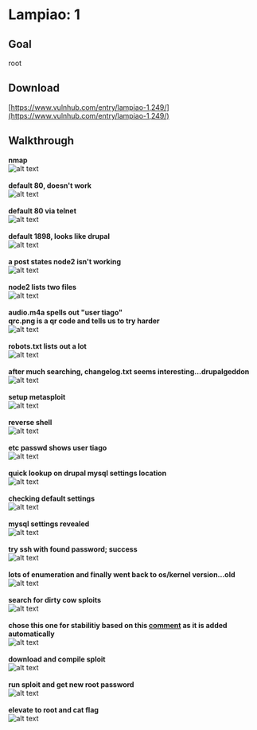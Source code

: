 # Lampiao: 1

## Goal #
root

## Download #
[https://www.vulnhub.com/entry/lampiao-1,249/](https://www.vulnhub.com/entry/lampiao-1,249/)

## Walkthrough #
**nmap**
<br>![alt text](imgs/nmap.png)
<br><br>
**default 80, doesn't work**
<br>![alt text](imgs/default80.png)
<br><br>
**default 80 via telnet**
<br>![alt text](imgs/default80telnet.png)
<br><br>
**default 1898, looks like drupal**
<br>![alt text](imgs/default1898.png)
<br><br>
**a post states node2 isn't working**
<br>![alt text](imgs/firstarticle.png)
<br><br>
**node2 lists two files**
<br>![alt text](imgs/node2.png)
<br><br>
**audio.m4a spells out "user tiago"**<br>
**qrc.png is a qr code and tells us to try harder**
<br>![alt text](imgs/qrc.png)
<br><br>
**robots.txt lists out a lot**
<br>![alt text](imgs/robots.png)
<br><br>
**after much searching, changelog.txt seems interesting...drupalgeddon**
<br>![alt text](imgs/changelog.png)
<br><br>
**setup metasploit**
<br>![alt text](imgs/msf_drupalgeddon.png)
<br><br>
**reverse shell**
<br>![alt text](imgs/reverseshell.png)
<br><br>
**etc passwd shows user tiago**
<br>![alt text](imgs/etcpasswd.png)
<br><br>
**quick lookup on drupal mysql settings location**
<br>![alt text](imgs/defaultdrupal.png)
<br><br>
**checking default settings**
<br>![alt text](imgs/defaultsettings.png)
<br><br>
**mysql settings revealed**
<br>![alt text](imgs/mysql_settings.png)
<br><br>
**try ssh with found password; success**
<br>![alt text](imgs/tiagossh.png)
<br><br>
**lots of enumeration and finally went back to os/kernel version...old**
<br>![alt text](imgs/version.png)
<br><br>
**search for dirty cow sploits**
<br>![alt text](imgs/searchsploit.png)
<br><br>
**chose this one for stabilitiy based on this [comment](https://github.com/dirtycow/dirtycow.github.io/issues/25#issuecomment-255852675) as it is added automatically**
<br>![alt text](imgs/dirtycowexploit.png)
<br><br>
**download and compile sploit**
<br>![alt text](imgs/exploitprep.png)
<br><br>
**run sploit and get new root password**
<br>![alt text](imgs/exploitrun.png)
<br><br>
**elevate to root and cat flag**
<br>![alt text](imgs/root_flag.png)
<br><br>
















